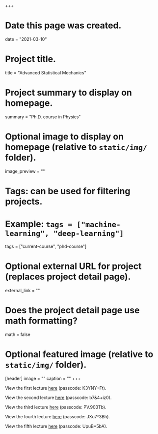 +++
# Date this page was created.
date = "2021-03-10"

# Project title.
title = "Advanced Statistical Mechanics"

# Project summary to display on homepage.
summary = "Ph.D. course in Physics"

# Optional image to display on homepage (relative to `static/img/` folder).
image_preview = ""

# Tags: can be used for filtering projects.
# Example: `tags = ["machine-learning", "deep-learning"]`
tags = ["current-course", "phd-course"]

# Optional external URL for project (replaces project detail page).
external_link = ""

# Does the project detail page use math formatting?
math = false

# Optional featured image (relative to `static/img/` folder).
[header]
image = ""
caption = ""
+++

View the first lecture [here](https://unipd.zoom.us/rec/share/SE35mv-p-d2hVjcPOsq6gOjblRfN270GvYcDooDYBV-v0nCb5B3QR11V6bNC4Ro.INwR09UpPzl0-pm_) (passcode: K3YNY+Ft).

View the second lecture [here](https://unipd.zoom.us/rec/share/KvcCsK2zeakgsJ8dz6bSfFJzCxPtWqco4kA6kdMqF-d8aK71snnPnGkq4AN53tMv.ZITcwSIIdun1P6DX) (passcode: b7&4+iz0).

View the third lecture [here](https://unipd.zoom.us/rec/share/o8bLFGZnrues9Y4O7-vPp4JBEztdZmZscp78eKp2HUBxLDVDbTmFgG5SYxvUqlK3.wQF4zxg3J_9rd-Pq) (passcode: PV.903Tb).

View the fourth lecture [here](https://unipd.zoom.us/rec/share/055r1ivfvQvcidpN8CVQ6h9GBHSR13JME_V07fL7D4Vqnz0X9fd8XkCII4w08Iep.e9UzRx96FUGUjFhk) (passcode: JXu7^3Bh).

View the fifth lecture [here](https://unipd.zoom.us/rec/share/2mCNSRUqI2jrxzIaqkRH6pe4oN1X8Q7fcWRFW39DZMODaaxcnnHp7EdpE5ASBuk.K7C-uI_MKlboCr5L) (passcode: UpuB*5bA).
